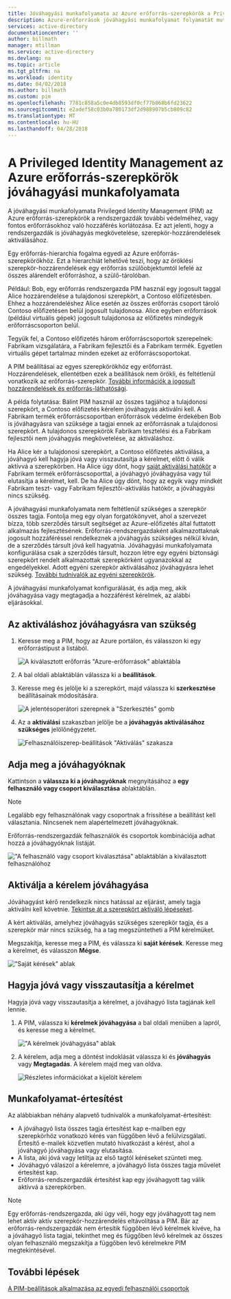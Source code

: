 ```yaml
---
title: Jóváhagyási munkafolyamata az Azure erőforrás-szerepkörök a Privileged Identity Management |} Microsoft Docs
description: Azure-erőforrások jóváhagyási munkafolyamat folyamatát mutatjuk be.
services: active-directory
documentationcenter: ''
author: billmath
manager: mtillman
ms.service: active-directory
ms.devlang: na
ms.topic: article
ms.tgt_pltfrm: na
ms.workload: identity
ms.date: 04/02/2018
ms.author: billmath
ms.custom: pim
ms.openlocfilehash: 7781c858a5c0e4db8593df0cf77b868b6fd23622
ms.sourcegitcommit: e2adef58c03b0a780173df2d988907b5cb809c82
ms.translationtype: MT
ms.contentlocale: hu-HU
ms.lasthandoff: 04/28/2018
---
```

# <a name="approval-workflow-for-azure-resource-roles-in-privileged-identity-management"></a>A Privileged Identity Management az Azure erőforrás-szerepkörök jóváhagyási munkafolyamata

A jóváhagyási munkafolyamata Privileged Identity Management (PIM) az Azure erőforrás-szerepkörök a rendszergazdák további védelméhez, vagy fontos erőforrásokhoz való hozzáférés korlátozása. Ez azt jelenti, hogy a rendszergazdák is jóváhagyás megkövetelése, szerepkör-hozzárendelések aktiválásához. 

Egy erőforrás-hierarchia fogalma egyedi az Azure erőforrás-szerepkörökhöz. Ezt a hierarchiát lehetővé teszi, hogy az öröklési szerepkör-hozzárendelések egy erőforrás szülőobjektumtól lefelé az összes alárendelt erőforráshoz, a szülő-tárolóban. 

Például: Bob, egy erőforrás rendszergazda PIM használ egy jogosult taggal Alice hozzárendelése a tulajdonosi szerepkört, a Contoso előfizetésben. Ehhez a hozzárendeléshez Alice esetén az összes erőforrás csoport tároló Contoso előfizetésen belül jogosult tulajdonosa. Alice egyben erőforrások (például virtuális gépek) jogosult tulajdonosa az előfizetés mindegyik erőforráscsoporton belül. 

Tegyük fel, a Contoso előfizetés három erőforráscsoportok szerepelnek: Fabrikam vizsgálatára, a Fabrikam fejlesztői és a Fabrikam termék. Egyetlen virtuális gépet tartalmaz minden ezeket az erőforráscsoportokat.

A PIM beállításai az egyes szerepkörökhöz egy erőforrást. Hozzárendelések, ellentétben ezek a beállítások nem örökli, és feltétlenül vonatkozik az erőforrás-szerepkör. [További információk a jogosult hozzárendelések és erőforrás-láthatósági](pim-resource-roles-eligible-visibility.md).

A példa folytatása: Bálint PIM használ az összes tagjához a tulajdonosi szerepkört, a Contoso előfizetés kérelem jóváhagyás aktiválni kell. A Fabrikam termék erőforráscsoportban erőforrások védelme érdekében Bob is jóváhagyásra van szüksége a tagjai ennek az erőforrásnak a tulajdonosi szerepkört. A tulajdonos szerepkörök Fabrikam tesztelési és a Fabrikam fejlesztői nem jóváhagyás megkövetelése, az aktiváláshoz.

Ha Alice kér a tulajdonosi szerepkört, a Contoso előfizetés aktiválása, a jóváhagyó kell hagyja jóvá vagy visszautasítja a kérelmet, előtt ő válik aktívvá a szerepkörben. Ha Alice úgy dönt, hogy [saját aktiválási hatókör](pim-resource-roles-activate-your-roles.md#apply-just-enough-administration-practices) a Fabrikam termék erőforráscsoporttal, a jóváhagyó jóváhagyása vagy túl elutasítja a kérelmet, kell. De ha Alice úgy dönt, hogy az egyik vagy mindkét Fabrikam teszt- vagy Fabrikam fejlesztői-aktiválás hatókör, a jóváhagyási nincs szükség.

A jóváhagyási munkafolyamata nem feltétlenül szükséges a szerepkör összes tagja. Fontolja meg egy olyan forgatókönyvet, ahol a szervezet bízza, több szerződés társult segítséget az Azure-előfizetés által futtatott alkalmazás fejlesztésének. Erőforrás-rendszergazdaként alkalmazottaknak jogosult hozzáféréssel rendelkeznek a jóváhagyás szükséges nélkül kíván, de a szerződés társult jóvá kell hagyatnia. Jóváhagyási munkafolyamata konfigurálása csak a szerződés társult, hozzon létre egy egyéni biztonsági szerepkört rendelt alkalmazottak szerepkörként ugyanazokkal az engedélyekkel. Adott egyéni szerepkör aktiválásához jóváhagyásra lehet szükség. [További tudnivalók az egyéni szerepkörök](pim-resource-roles-custom-role-policy.md).

A jóváhagyási munkafolyamat konfigurálását, és adja meg, akik jóváhagyása vagy megtagadja a hozzáférést kérelmek, az alábbi eljárásokkal.

## <a name="require-approval-to-activate"></a>Az aktiváláshoz jóváhagyásra van szükség

1. Keresse meg a PIM, hogy az Azure portálon, és válasszon ki egy erőforrástípust a listából.

   ![A kiválasztott erőforrás "Azure-erőforrások" ablaktábla](media/azure-pim-resource-rbac/aadpim_manage_azure_resource_some_there.png)

2. A bal oldali ablaktáblán válassza ki a **beállítások**.

3. Keresse meg és jelölje ki a szerepkört, majd válassza ki **szerkesztése** beállításainak módosítására.

   ![A jelentésoperátori szerepnek a "Szerkesztés" gomb](media/azure-pim-resource-rbac/aadpim_rbac_role_settings_view_settings.png)

4. Az a **aktiválási** szakaszban jelölje be a **jóváhagyás aktiválásához szükséges** jelölőnégyzetet.

   ![Felhasználóiszerep-beállítások "Aktiválás" szakasza](media/azure-pim-resource-rbac/aadpim_rbac_settings_require_approval_checkbox.png)

## <a name="specify-approvers"></a>Adja meg a jóváhagyóknak

Kattintson a **válassza ki a jóváhagyóknak** megnyitásához a **egy felhasználó vagy csoport kiválasztása** ablaktáblán.

>[!NOTE]
>Legalább egy felhasználónak vagy csoportnak a frissítése a beállítást kell választania. Nincsenek nem alapértelmezett jóváhagyóknak.

Erőforrás-rendszergazdák felhasználók és csoportok kombinációja adhat hozzá a jóváhagyóknak listáját. 

!["A felhasználó vagy csoport kiválasztása" ablaktáblán a kiválasztott felhasználóhoz](media/azure-pim-resource-rbac/aadpim_rbac_role_settings_select_approvers.png)

## <a name="request-approval-to-activate"></a>Aktiválja a kérelem jóváhagyása

Jóváhagyást kérő rendelkezik nincs hatással az eljárást, amely tagja aktiválni kell követnie. [Tekintse át a szerepkört aktiváló lépéseket](pim-resource-roles-activate-your-roles.md).

A kért aktiválás, amelyhez jóváhagyás szükséges szerepkör tagja, és a szerepkör már nincs szükség, ha a tag megszüntetheti a PIM kérelmüket.

Megszakítja, keresse meg a PIM, és válassza ki **saját kérések**. Keresse meg a kérelmet, és válasszon **Mégse**.

!["Saját kérések" ablak](media/azure-pim-resource-rbac/aadpim_rbac_role_approval_request_pending.png)

## <a name="approve-or-deny-a-request"></a>Hagyja jóvá vagy visszautasítja a kérelmet

Hagyja jóvá vagy visszautasítja a kérelmet, a jóváhagyó lista tagjának kell lennie. 

1. A PIM, válassza ki **kérelmek jóváhagyása** a bal oldali menüben a lapról, és keresse meg a kérelmet.

   !["A kérelmek jóváhagyása" ablak](media/azure-pim-resource-rbac/aadpim_rbac_approve_requests_list.png)

2. A kérelem, adja meg a döntést indoklását válassza ki és **jóváhagyás** vagy **Megtagadás**. A kérelem majd meg van oldva.

   ![Részletes információkat a kijelölt kérelem](media/azure-pim-resource-rbac/aadpim_rbac_approve_request_approved.png)

## <a name="workflow-notifications"></a>Munkafolyamat-értesítést

Az alábbiakban néhány alapvető tudnivalók a munkafolyamat-értesítést:

- A jóváhagyó lista összes tagja értesítést kap e-mailben egy szerepkörhöz vonatkozó kérés van függőben lévő a felülvizsgálati. Értesítő e-mailek közvetlen mutató hivatkozást a kérést, ahol a jóváhagyó jóváhagyása vagy elutasítása.
- A lista, aki jóvá vagy letiltja az első tagtól kéréseket szünteti meg. 
- Jóváhagyó válaszol a kérelemre, a jóváhagyó lista összes tagja művelet értesítést kap. 
- Erőforrás-rendszergazdák értesítést kap egy jóváhagyott tag válik aktívvá a szerepkörben. 

>[!Note]
>Egy erőforrás-rendszergazda, aki úgy véli, hogy egy jóváhagyott tag nem lehet aktív aktív szerepkör-hozzárendelés eltávolítása a PIM. Bár az erőforrás-rendszergazdák nem értesítik függőben lévő kérelmek kivéve, ha a jóváhagyó lista tagjai, tekinthet meg és függőben lévő kérelmek az összes olyan felhasználó megszakítja a függőben levő kérelmekre PIM megtekintésével. 

## <a name="next-steps"></a>További lépések

[A PIM-beállítások alkalmazása az egyedi felhasználói csoportok](pim-resource-roles-custom-role-policy.md)
